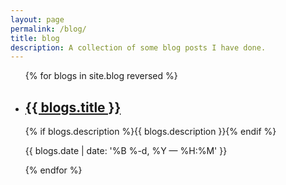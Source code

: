 ```yaml
---
layout: page
permalink: /blog/
title: blog
description: A collection of some blog posts I have done.
---
```


<ul class="post-list">
{% for blogs in site.blog reversed %}
    <li>
        <h2><a class="poem-title" href="{{ blogs.url | prepend: site.baseurl }}">{{ blogs.title }}</a></h2>
        <p class="post-meta">{% if  blogs.description %}{{  blogs.description }}{% endif %}</p>
        <p class="post-meta">{{ blogs.date | date: '%B %-d, %Y — %H:%M' }}</p>
      </li>
{% endfor %}
</ul>